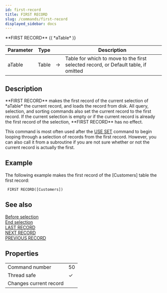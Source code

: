 ```yaml
---
id: first-record
title: FIRST RECORD
slug: /commands/first-record
displayed_sidebar: docs
---
```


<!--REF #_command_.FIRST RECORD.Syntax-->**FIRST RECORD** {( *aTable* )}<!-- END REF-->
<!--REF #_command_.FIRST RECORD.Params-->
| Parameter | Type |  | Description |
| --- | --- | --- | --- |
| aTable | Table | &#8594;  | Table for which to move to the first selected record, or Default table, if omitted |

<!-- END REF-->

## Description 

<!--REF #_command_.FIRST RECORD.Summary-->**FIRST RECORD** makes the first record of the current selection of *aTable* the current record, and loads the record from disk.<!-- END REF--> All query, selection, and sorting commands also set the current record to the first record. If the current selection is empty or if the current record is already the first record of the selection, **FIRST RECORD** has no effect. 

This command is most often used after the [USE SET](use-set.md) command to begin looping through a selection of records from the first record. However, you can also call it from a subroutine if you are not sure whether or not the current record is actually the first.

## Example 

The following example makes the first record of the \[Customers\] table the first record:

```4d
 FIRST RECORD([Customers])
```

## See also 

[Before selection](before-selection.md)  
[End selection](end-selection.md)  
[LAST RECORD](last-record.md)  
[NEXT RECORD](next-record.md)  
[PREVIOUS RECORD](previous-record.md)  

## Properties

|  |  |
| --- | --- |
| Command number | 50 |
| Thread safe | &check; |
| Changes current record ||


